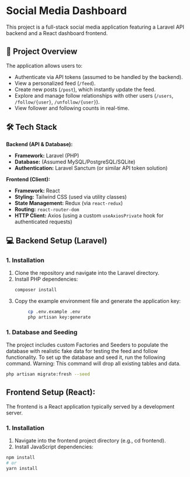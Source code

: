 # Social Media Dashboard

This project is a full-stack social media application featuring a Laravel API backend and a React dashboard frontend.

## 🚀 Project Overview

The application allows users to:
* Authenticate via API tokens (assumed to be handled by the backend).
* View a personalized feed (`/feed`).
* Create new posts (`/post`), which instantly update the feed.
* Explore and manage follow relationships with other users (`/users`, `/follow/{user}`, `/unfollow/{user}`).
* View follower and following counts in real-time.

## 🛠️ Tech Stack

**Backend (API & Database):**
* **Framework:** Laravel (PHP)
* **Database:** (Assumed MySQL/PostgreSQL/SQLite)
* **Authentication:** Laravel Sanctum (or similar API token solution)

**Frontend (Client):**
* **Framework:** React
* **Styling:** Tailwind CSS (used via utility classes)
* **State Management:** Redux (via `react-redux`)
* **Routing:** `react-router-dom`
* **HTTP Client:** Axios (using a custom `useAxiosPrivate` hook for authenticated requests)

## 💻 Backend Setup (Laravel)

### 1. Installation

1. Clone the repository and navigate into the Laravel directory.
2. Install PHP dependencies:
   ```bash
   composer install
   ```
3. Copy the example environment file and generate the application key:
   ```bash
		cp .env.example .env
		php artisan key:generate
   ```

### 1. Database and Seeding
The project includes custom Factories and Seeders to populate the database with realistic fake data for testing the feed and follow functionality.
To set up the database and seed it, run the following command. Warning: This command will drop all existing tables and data.

```bash
php artisan migrate:fresh --seed
```


	 
## Frontend Setup (React):
The frontend is a React application typically served by a development server.

### 1. Installation

1. Navigate into the frontend project directory (e.g., cd frontend).
2. Install JavaScript dependencies:
```bash
npm install
# or
yarn install
```


